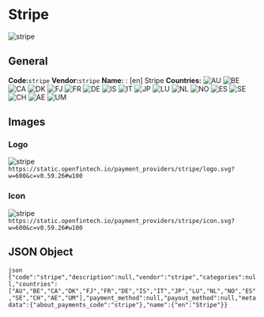 # Stripe 
![stripe](https://static.openfintech.io/payment_providers/stripe/logo.svg?w=600&c=v0.59.26#w100) 
## General 
**Code:**`stripe` 
**Vendor:**`stripe` 
**Name:** 
:	[en] Stripe 
**Countries:** 
![AU](https://cdnjs.cloudflare.com/ajax/libs/flag-icon-css/3.3.0/flags/4x3/AU.svg#w24) 
![BE](https://cdnjs.cloudflare.com/ajax/libs/flag-icon-css/3.3.0/flags/4x3/BE.svg#w24) 
![CA](https://cdnjs.cloudflare.com/ajax/libs/flag-icon-css/3.3.0/flags/4x3/CA.svg#w24) 
![DK](https://cdnjs.cloudflare.com/ajax/libs/flag-icon-css/3.3.0/flags/4x3/DK.svg#w24) 
![FJ](https://cdnjs.cloudflare.com/ajax/libs/flag-icon-css/3.3.0/flags/4x3/FJ.svg#w24) 
![FR](https://cdnjs.cloudflare.com/ajax/libs/flag-icon-css/3.3.0/flags/4x3/FR.svg#w24) 
![DE](https://cdnjs.cloudflare.com/ajax/libs/flag-icon-css/3.3.0/flags/4x3/DE.svg#w24) 
![IS](https://cdnjs.cloudflare.com/ajax/libs/flag-icon-css/3.3.0/flags/4x3/IS.svg#w24) 
![IT](https://cdnjs.cloudflare.com/ajax/libs/flag-icon-css/3.3.0/flags/4x3/IT.svg#w24) 
![JP](https://cdnjs.cloudflare.com/ajax/libs/flag-icon-css/3.3.0/flags/4x3/JP.svg#w24) 
![LU](https://cdnjs.cloudflare.com/ajax/libs/flag-icon-css/3.3.0/flags/4x3/LU.svg#w24) 
![NL](https://cdnjs.cloudflare.com/ajax/libs/flag-icon-css/3.3.0/flags/4x3/NL.svg#w24) 
![NO](https://cdnjs.cloudflare.com/ajax/libs/flag-icon-css/3.3.0/flags/4x3/NO.svg#w24) 
![ES](https://cdnjs.cloudflare.com/ajax/libs/flag-icon-css/3.3.0/flags/4x3/ES.svg#w24) 
![SE](https://cdnjs.cloudflare.com/ajax/libs/flag-icon-css/3.3.0/flags/4x3/SE.svg#w24) 
![CH](https://cdnjs.cloudflare.com/ajax/libs/flag-icon-css/3.3.0/flags/4x3/CH.svg#w24) 
![AE](https://cdnjs.cloudflare.com/ajax/libs/flag-icon-css/3.3.0/flags/4x3/AE.svg#w24) 
![UM](https://cdnjs.cloudflare.com/ajax/libs/flag-icon-css/3.3.0/flags/4x3/UM.svg#w24) 
 
## Images 
### Logo 
![stripe](https://static.openfintech.io/payment_providers/stripe/logo.svg?w=600&c=v0.59.26#w100) 
``` https://static.openfintech.io/payment_providers/stripe/logo.svg?w=600&c=v0.59.26#w100 ``` 
### Icon 
![stripe](https://static.openfintech.io/payment_providers/stripe/icon.svg?w=600&c=v0.59.26#w100) 
``` https://static.openfintech.io/payment_providers/stripe/icon.svg?w=600&c=v0.59.26#w100 ``` 
## JSON Object 
```json {"code":"stripe","description":null,"vendor":"stripe","categories":null,"countries":["AU","BE","CA","DK","FJ","FR","DE","IS","IT","JP","LU","NL","NO","ES","SE","CH","AE","UM"],"payment_method":null,"payout_method":null,"metadata":{"about_payments_code":"stripe"},"name":{"en":"Stripe"}} ``` 
